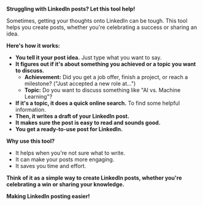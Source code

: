 **Struggling with LinkedIn posts? Let this tool help!**

Sometimes, getting your thoughts onto LinkedIn can be tough. This tool helps you create posts, whether you're celebrating a success or sharing an idea.

**Here's how it works:**

* **You tell it your post idea.** Just type what you want to say.
* **It figures out if it's about something you achieved or a topic you want to discuss.**
    * **Achievement:** Did you get a job offer, finish a project, or reach a milestone? ("Just accepted a new role at...")
    * **Topic:** Do you want to discuss something like "AI vs. Machine Learning"?
* **If it's a topic, it does a quick online search.** To find some helpful information.
* **Then, it writes a draft of your LinkedIn post.**
* **It makes sure the post is easy to read and sounds good.**
* **You get a ready-to-use post for LinkedIn.**

**Why use this tool?**

* It helps when you're not sure what to write.
* It can make your posts more engaging.
* It saves you time and effort.

**Think of it as a simple way to create LinkedIn posts, whether you're celebrating a win or sharing your knowledge.**

**Making LinkedIn posting easier!**
